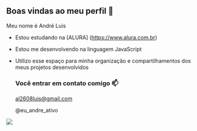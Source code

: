## Boas vindas ao meu perfil 💙

Meu nome é André Luis

- Estou estudando na [ALURA] (https://www.alura.com.br)
- Estou me desenvolvendo na linguagem JavaScript
- Utilizo esse espaço para minha organização e compartilhamentos dos meus projetos desenvolvidos

  ### Você entrar em contato comigo 📫

   al2608luis@gmail.com
  
  @eu_andre_ativo

![](https://tenor.com/pt-BR/view/naruto-gif-22954043)
 
